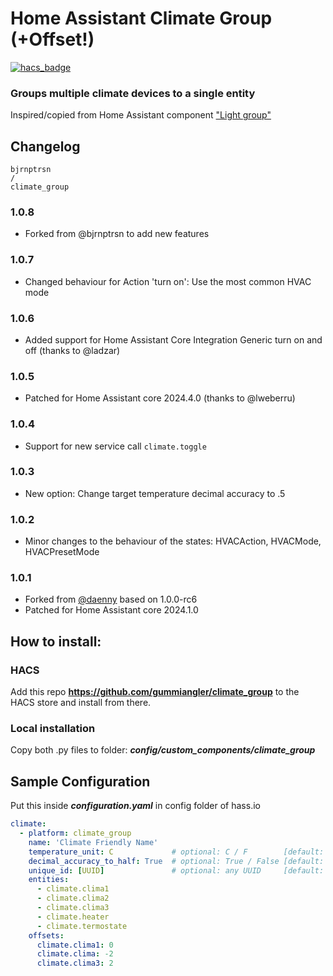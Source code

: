 # Home Assistant Climate Group (+Offset!)

[![hacs_badge](https://img.shields.io/badge/HACS-Custom-orange.svg)](https://github.com/custom-components/hacs)

### Groups multiple climate devices to a single entity

Inspired/copied from Home Assistant component ["Light group"](https://github.com/home-assistant/home-assistant/blob/dev/homeassistant/components/group/light.py)


## Changelog



    bjrnptrsn
    /
    climate_group

### 1.0.8
- Forked from @bjrnptrsn to add new features

### 1.0.7
- Changed behaviour for Action 'turn on': Use the most common HVAC mode

### 1.0.6
- Added support for Home Assistant Core Integration Generic turn on and off (thanks to @ladzar)

### 1.0.5
- Patched for Home Assistant core 2024.4.0 (thanks to @lweberru)

### 1.0.4
- Support for new service call `climate.toggle`

### 1.0.3
- New option: Change target temperature decimal accuracy to .5

### 1.0.2
- Minor changes to the behaviour of the states: HVACAction, HVACMode, HVACPresetMode

### 1.0.1
- Forked from [@daenny]((https://github.com/bjrnptrsn/climate_group)) based on 1.0.0-rc6
- Patched for Home Assistant core 2024.1.0



## How to install:

### HACS
Add this repo **https://github.com/gummiangler/climate_group** to the HACS store and install from there.

### Local installation
Copy both .py files to folder: ***config/custom_components/climate_group***

## Sample Configuration

Put this inside ***configuration.yaml*** in config folder of hass.io

```yaml
climate:
  - platform: climate_group
    name: 'Climate Friendly Name'
    temperature_unit: C             # optional: C / F        [default: C]
    decimal_accuracy_to_half: True  # optional: True / False [default: False]
    unique_id: [UUID]               # optional: any UUID     [default: None]
    entities:
      - climate.clima1
      - climate.clima2
      - climate.clima3
      - climate.heater
      - climate.termostate
    offsets:
      climate.clima1: 0
      climate.clima: -2
      climate.clima3: 2
```
